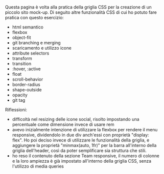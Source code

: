 
Questa pagina è volta alla pratica della griglia CSS per la creazione
di un piccolo sito mock-up.
Di seguito altre funzionalità CSS di cui ho potuto fare pratica
con questo esercizio:
- html semantico
- flexbox
- object-fit
- git branching e merging
- scaricamento e utilizzo icone
- attribute selectors
- transform
- transition
- :hover, :active
- float
- scroll-behavior
- border-radius
- shape-outside
- opacity
- git tag

Riflessioni: 

- difficoltà nel resizing delle icone social, risolto impostando una percentuale come dimensione
  invece di usare rem
- avevo inizialmente intenzione di utilizzare la flexbox per rendere il menu responsive, dividendolo
  in due div anch'essi con proprietà "display: flex". Ho poi deciso invece di utilizzare le funzionalità della griglia, e aggiungere la proprietà "minmax(auto, 1fr)" per la barra all'interno della griglia 
  dell'header, così da poter semplificare sia struttura che stili.
- ho reso il contenuto della sezione Team responsive, il numero di colonne e la loro ampiezza è già
  impostato all'interno della griglia CSS, senza l'utilizzo di media queries
